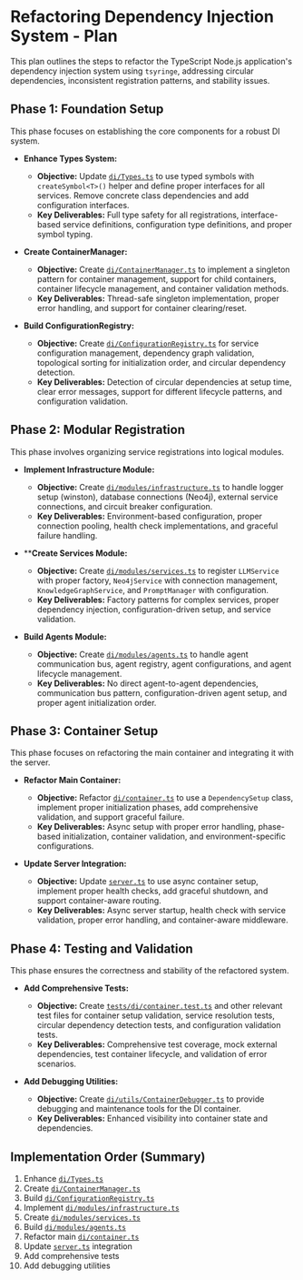 # Refactoring Dependency Injection System - Plan

This plan outlines the steps to refactor the TypeScript Node.js application's dependency injection system using `tsyringe`, addressing circular dependencies, inconsistent registration patterns, and stability issues.

## Phase 1: Foundation Setup

This phase focuses on establishing the core components for a robust DI system.

*   **Enhance Types System:**
    *   **Objective:** Update [`di/Types.ts`](backend/di/Types.ts) to use typed symbols with `createSymbol<T>()` helper and define proper interfaces for all services. Remove concrete class dependencies and add configuration interfaces.
    *   **Key Deliverables:** Full type safety for all registrations, interface-based service definitions, configuration type definitions, and proper symbol typing.

*   **Create ContainerManager:**
    *   **Objective:** Create [`di/ContainerManager.ts`](backend/di/ContainerManager.ts) to implement a singleton pattern for container management, support for child containers, container lifecycle management, and container validation methods.
    *   **Key Deliverables:** Thread-safe singleton implementation, proper error handling, and support for container clearing/reset.

*   **Build ConfigurationRegistry:**
    *   **Objective:** Create [`di/ConfigurationRegistry.ts`](backend/di/ConfigurationRegistry.ts) for service configuration management, dependency graph validation, topological sorting for initialization order, and circular dependency detection.
    *   **Key Deliverables:** Detection of circular dependencies at setup time, clear error messages, support for different lifecycle patterns, and configuration validation.

## Phase 2: Modular Registration

This phase involves organizing service registrations into logical modules.

*   **Implement Infrastructure Module:**
    *   **Objective:** Create [`di/modules/infrastructure.ts`](backend/di/modules/infrastructure.ts) to handle logger setup (winston), database connections (Neo4j), external service connections, and circuit breaker configuration.
    *   **Key Deliverables:** Environment-based configuration, proper connection pooling, health check implementations, and graceful failure handling.

*   ****Create Services Module:**
    *   **Objective:** Create [`di/modules/services.ts`](backend/di/modules/services.ts) to register `LLMService` with proper factory, `Neo4jService` with connection management, `KnowledgeGraphService`, and `PromptManager` with configuration.
    *   **Key Deliverables:** Factory patterns for complex services, proper dependency injection, configuration-driven setup, and service validation.

*   **Build Agents Module:**
    *   **Objective:** Create [`di/modules/agents.ts`](backend/di/modules/agents.ts) to handle agent communication bus, agent registry, agent configurations, and agent lifecycle management.
    *   **Key Deliverables:** No direct agent-to-agent dependencies, communication bus pattern, configuration-driven agent setup, and proper agent initialization order.

## Phase 3: Container Setup

This phase focuses on refactoring the main container and integrating it with the server.

*   **Refactor Main Container:**
    *   **Objective:** Refactor [`di/container.ts`](backend/di/container.ts) to use a `DependencySetup` class, implement proper initialization phases, add comprehensive validation, and support graceful failure.
    *   **Key Deliverables:** Async setup with proper error handling, phase-based initialization, container validation, and environment-specific configurations.

*   **Update Server Integration:**
    *   **Objective:** Update [`server.ts`](backend/server.ts) to use async container setup, implement proper health checks, add graceful shutdown, and support container-aware routing.
    *   **Key Deliverables:** Async server startup, health check with service validation, proper error handling, and container-aware middleware.

## Phase 4: Testing and Validation

This phase ensures the correctness and stability of the refactored system.

*   **Add Comprehensive Tests:**
    *   **Objective:** Create [`tests/di/container.test.ts`](tests/di/container.test.ts) and other relevant test files for container setup validation, service resolution tests, circular dependency detection tests, and configuration validation tests.
    *   **Key Deliverables:** Comprehensive test coverage, mock external dependencies, test container lifecycle, and validation of error scenarios.

*   **Add Debugging Utilities:**
    *   **Objective:** Create [`di/utils/ContainerDebugger.ts`](backend/di/utils/ContainerDebugger.ts) to provide debugging and maintenance tools for the DI container.
    *   **Key Deliverables:** Enhanced visibility into container state and dependencies.

## Implementation Order (Summary)

1.  Enhance [`di/Types.ts`](backend/di/Types.ts)
2.  Create [`di/ContainerManager.ts`](backend/di/ContainerManager.ts)
3.  Build [`di/ConfigurationRegistry.ts`](backend/di/ConfigurationRegistry.ts)
4.  Implement [`di/modules/infrastructure.ts`](backend/di/modules/infrastructure.ts)
5.  Create [`di/modules/services.ts`](backend/di/modules/services.ts)
6.  Build [`di/modules/agents.ts`](backend/di/modules/agents.ts)
7.  Refactor main [`di/container.ts`](backend/di/container.ts)
8.  Update [`server.ts`](backend/server.ts) integration
9.  Add comprehensive tests
10. Add debugging utilities